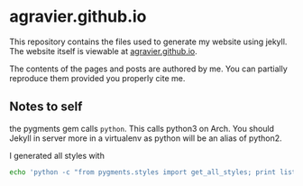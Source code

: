 agravier.github.io
==================

This repository contains the files used to generate my website using
jekyll. The website itself is viewable at
[agravier.github.io](http://agravier.github.io).

The contents of the pages and posts are authored by me. You can partially
reproduce them provided you properly cite me.


## Notes to self

the pygments gem calls `python`. This calls python3 on Arch. You
should Jekyll in server more in a virtualenv as python will be an
alias of python2.

I generated all styles with

```bash
echo 'python -c "from pygments.styles import get_all_styles; print list(get_all_styles())" | tr -cd [:alnum:][:blank:] | xargs -d" " -I {} sh -c 'pygmentize -S "$1" -f html > "stylesheets/$1.css"' -- {} \;'
```
